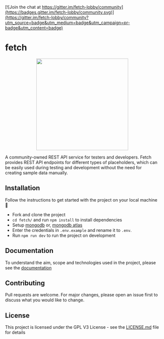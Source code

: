 [![Join the chat at https://gitter.im/fetch-lobby/community](https://badges.gitter.im/fetch-lobby/community.svg)](https://gitter.im/fetch-lobby/community?utm_source=badge&utm_medium=badge&utm_campaign=pr-badge&utm_content=badge)

# fetch

<p align="center" width="100%">
    <img width="300" src="https://github.com/adityabisoi/fetch/blob/main/logo.png"> 
</p>

A community-owned REST API service for testers and developers. Fetch provides REST API endpoints for different types of placeholders, which can be easily used during testing and development without the need for creating sample data manually.

## Installation
Follow the instructions to get started with the project on your local machine 🚀
* Fork and clone the project
* `cd fetch/` and run `npm install` to install dependencies
* Setup [mongodb](https://docs.mongodb.com/manual/installation/) or, [mongodb atlas](https://www.mongodb.com/cloud/atlas)
* Enter the credentials in `.env.example` and rename it to `.env`.
* Run `npm run dev` to run the project on development

## Documentation
To understand the aim, scope and technologies used in the project, please see the [documentation](https://bit.ly/36PmwEc)

## Contributing
Pull requests are welcome. For major changes, please open an issue first to discuss what you would like to change.

## License

This project is licensed under the GPL V3 License - see the [LICENSE.md](LICENSE.md) file for details
